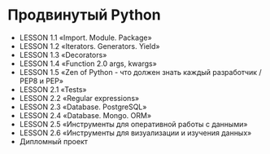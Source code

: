 Продвинутый Python
===================================================

* LESSON 1.1 «Import. Module. Package»
* LESSON 1.2 «Iterators. Generators. Yield»
* LESSON 1.3 «Decorators»
* LESSON 1.4 «Function 2.0 args, kwargs»
* LESSON 1.5 «Zen of Python - что должен знать каждый разработчик / PEP8 и PEP»
* LESSON 2.1  «Tests»
* LESSON 2.2 «Regular expressions»
* LESSON 2.3 «Database. PostgreSQL»
* LESSON 2.4 «Database. Mongo. ORM»
* LESSON 2.5 «Инструменты для оперативной работы с данными»
* LESSON 2.6 «Инструменты для визуализации и изучения данных»
* Дипломный проект 
